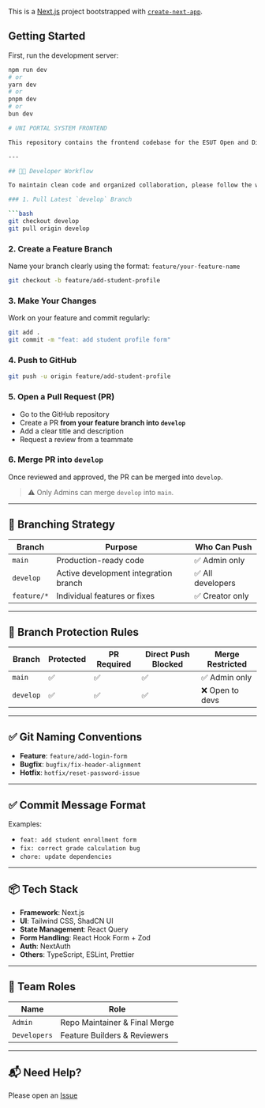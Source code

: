 This is a [Next.js](https://nextjs.org) project bootstrapped with [`create-next-app`](https://nextjs.org/docs/app/api-reference/cli/create-next-app).

## Getting Started

First, run the development server:

```bash
npm run dev
# or
yarn dev
# or
pnpm dev
# or
bun dev

# UNI PORTAL SYSTEM FRONTEND

This repository contains the frontend codebase for the ESUT Open and Distance Learning Portal, built using Next.js.

---

## 🧑‍💻 Developer Workflow

To maintain clean code and organized collaboration, please follow the workflow below:

### 1. Pull Latest `develop` Branch

```bash
git checkout develop
git pull origin develop
```

### 2. Create a Feature Branch

Name your branch clearly using the format: `feature/your-feature-name`

```bash
git checkout -b feature/add-student-profile
```

### 3. Make Your Changes

Work on your feature and commit regularly:

```bash
git add .
git commit -m "feat: add student profile form"
```

### 4. Push to GitHub

```bash
git push -u origin feature/add-student-profile
```

### 5. Open a Pull Request (PR)

- Go to the GitHub repository
- Create a PR **from your feature branch into `develop`**
- Add a clear title and description
- Request a review from a teammate

### 6. Merge PR into `develop`

Once reviewed and approved, the PR can be merged into `develop`.

> ⚠️ Only Admins can merge `develop` into `main`.

---

## 🔁 Branching Strategy

| Branch       | Purpose                                | Who Can Push  |
|--------------|----------------------------------------|----------------|
| `main`       | Production-ready code                  | ✅ Admin only   |
| `develop`    | Active development integration branch  | ✅ All developers |
| `feature/*`  | Individual features or fixes           | ✅ Creator only  |

---

## 🔐 Branch Protection Rules

| Branch    | Protected | PR Required | Direct Push Blocked | Merge Restricted |
|-----------|-----------|-------------|----------------------|------------------|
| `main`    | ✅         | ✅           | ✅                    | ✅ Admin only     |
| `develop` | ✅         | ✅           | ✅                    | ❌ Open to devs   |

---

## ✅ Git Naming Conventions

- **Feature**: `feature/add-login-form`
- **Bugfix**: `bugfix/fix-header-alignment`
- **Hotfix**: `hotfix/reset-password-issue`

---

## ✅ Commit Message Format

Examples:
- `feat: add student enrollment form`
- `fix: correct grade calculation bug`
- `chore: update dependencies`

---

## 📦 Tech Stack

- **Framework**: Next.js
- **UI**: Tailwind CSS, ShadCN UI
- **State Management**: React Query
- **Form Handling**: React Hook Form + Zod
- **Auth**: NextAuth
- **Others**: TypeScript, ESLint, Prettier

---

## 👥 Team Roles

| Name             | Role       |
|------------------|------------|
| `Admin`          | Repo Maintainer & Final Merge |
| `Developers`     | Feature Builders & Reviewers  |

---

## 📬 Need Help?

Please open an [Issue](https://github.com/qverselearningdev/esut-odl-portal-frontend/issues) 

